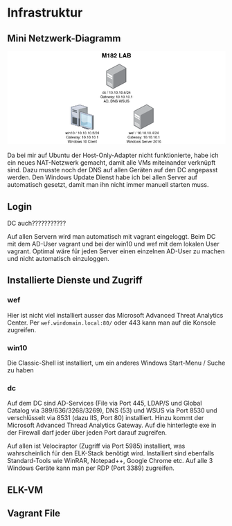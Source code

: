 # Infrastruktur

## Mini Netzwerk-Diagramm

![Mini-Netzwerk-Diagramm](network_m182.png)

Da bei mir auf Ubuntu der Host-Only-Adapter nicht funktionierte, habe ich ein neues NAT-Netzwerk gemacht, damit alle VMs miteinander verknüpft sind.
Dazu musste noch der DNS auf allen Geräten auf den DC angepasst werden. Den Windows Update Dienst habe ich bei allen Server auf automatisch gesetzt, damit man ihn nicht immer manuell starten muss.

## Login

DC auch???????????

Auf allen Servern wird man automatisch mit vagrant eingeloggt. Beim DC mit dem AD-User vagrant und bei der win10 und wef mit dem lokalen User vagrant. Optimal wäre für jeden Server einen einzelnen AD-User zu machen und nicht automatisch einzuloggen.

## Installierte Dienste und Zugriff

### wef

Hier ist nicht viel installiert ausser das Microsoft Advanced Threat Analytics Center. Per ```wef.windomain.local:80/``` oder 443 kann man auf die Konsole zugreifen.

### win10

Die Classic-Shell ist installiert, um ein anderes Windows Start-Menu / Suche zu haben

### dc

Auf dem DC sind AD-Services (File via Port 445, LDAP/S und Global Catalog via 389/636/3268/3269), DNS (53) und WSUS via Port 8530 und verschlüsselt via 8531 (dazu IIS, Port 80) installiert. Hinzu kommt der Microsoft Advanced Thread Analytics Gateway. Auf die hinterlegte exe in der Firewall darf jeder über jeden Port darauf zugreifen.


Auf allen ist Velociraptor (Zugriff via Port 5985) installiert, was wahrscheinlich für den ELK-Stack benötigt wird. Installiert sind ebenfalls Standard-Tools wie WinRAR, Notepad++, Google Chrome etc. Auf alle 3 Windows Geräte kann man per RDP (Port 3389) zugreifen.

## ELK-VM

## Vagrant File




